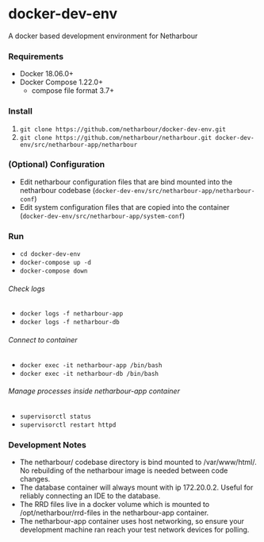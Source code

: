 # docker-dev-env
A docker based development environment for Netharbour

### Requirements

* Docker 18.06.0+
* Docker Compose 1.22.0+
  * compose file format 3.7+

### Install
1. `git clone https://github.com/netharbour/docker-dev-env.git`
2. `git clone https://github.com/netharbour/netharbour.git docker-dev-env/src/netharbour-app/netharbour`

### (Optional) Configuration
* Edit netharbour configuration files that are bind mounted into the netharbour codebase (`docker-dev-env/src/netharbour-app/netharbour-conf`)
* Edit system configuration files that are copied into the container (`docker-dev-env/src/netharbour-app/system-conf`)

### Run
* `cd docker-dev-env`
* `docker-compose up -d`
* `docker-compose down`

###### Check logs
* `docker logs -f netharbour-app`
* `docker logs -f netharbour-db`

###### Connect to container
* `docker exec -it netharbour-app /bin/bash`
* `docker exec -it netharbour-db /bin/bash`

###### Manage processes _inside_ netharbour-app container
* `supervisorctl status`
* `supervisorctl restart httpd`

### Development Notes
* The netharbour/ codebase directory is bind mounted to /var/www/html/. No rebuilding of the netharbour image is needed between code changes.
* The database container will always mount with ip 172.20.0.2. Useful for reliably connecting an IDE to the database.
* The RRD files live in a docker volume which is mounted to /opt/netharbour/rrd-files in the netharbour-app container.
* The netharbour-app container uses host networking, so ensure your development machine ran reach your test network devices for polling.
